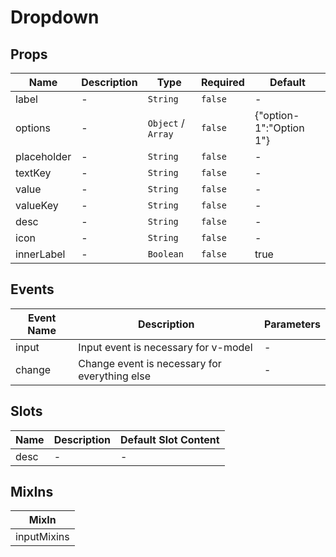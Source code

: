# Dropdown

## Props

<!-- @vuese:Dropdown:props:start -->
|Name|Description|Type|Required|Default|
|---|---|---|---|---|
|label|-|`String`|`false`|-|
|options|-|`Object` /  `Array`|`false`|{"option-1":"Option 1"}|
|placeholder|-|`String`|`false`|-|
|textKey|-|`String`|`false`|-|
|value|-|`String`|`false`|-|
|valueKey|-|`String`|`false`|-|
|desc|-|`String`|`false`|-|
|icon|-|`String`|`false`|-|
|innerLabel|-|`Boolean`|`false`|true|

<!-- @vuese:Dropdown:props:end -->


## Events

<!-- @vuese:Dropdown:events:start -->
|Event Name|Description|Parameters|
|---|---|---|
|input|Input event is necessary for v-model|-|
|change|Change event is necessary for everything else|-|

<!-- @vuese:Dropdown:events:end -->


## Slots

<!-- @vuese:Dropdown:slots:start -->
|Name|Description|Default Slot Content|
|---|---|---|
|desc|-|-|

<!-- @vuese:Dropdown:slots:end -->


## MixIns

<!-- @vuese:Dropdown:mixIns:start -->
|MixIn|
|---|
|inputMixins|

<!-- @vuese:Dropdown:mixIns:end -->


